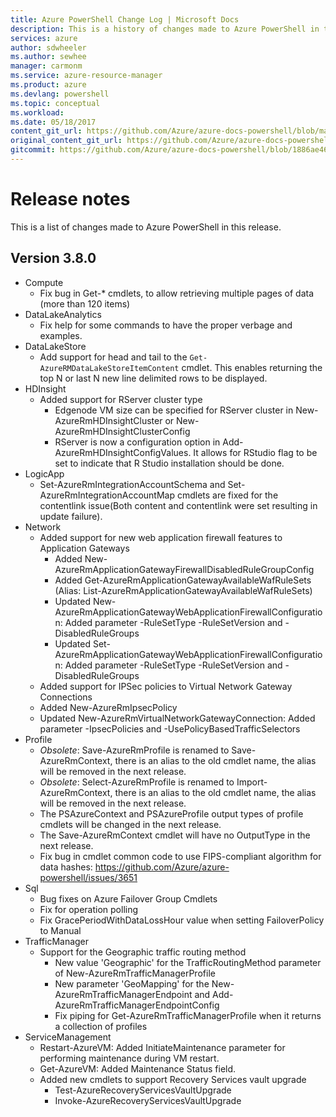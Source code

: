 ```yaml
---
title: Azure PowerShell Change Log | Microsoft Docs
description: This is a history of changes made to Azure PowerShell in the latest release.
services: azure
author: sdwheeler
ms.author: sewhee
manager: carmonm
ms.service: azure-resource-manager
ms.product: azure
ms.devlang: powershell
ms.topic: conceptual
ms.workload:
ms.date: 05/18/2017
content_git_url: https://github.com/Azure/azure-docs-powershell/blob/master/azureps-cmdlets-docs/ResourceManager/docs-conceptual/3.8.0/release-notes-azureps.md
original_content_git_url: https://github.com/Azure/azure-docs-powershell/blob/master/azureps-cmdlets-docs/ResourceManager/docs-conceptual/3.8.0/release-notes-azureps.md
gitcommit: https://github.com/Azure/azure-docs-powershell/blob/1886ae4675a95d2bdeb222cb28c9c5c7645fb848
---
```


# Release notes

This is a list of changes made to Azure PowerShell in this release.

## Version 3.8.0
* Compute
  - Fix bug in Get-* cmdlets, to allow retrieving multiple pages of data (more than 120 items)
* DataLakeAnalytics
  - Fix help for some commands to have the proper verbage and examples.
* DataLakeStore
  - Add support for head and tail to the `Get-AzureRMDataLakeStoreItemContent` cmdlet. This enables returning the top N or last N new line delimited rows to be displayed.
* HDInsight
  - Added support for RServer cluster type
    + Edgenode VM size can be specified for RServer cluster in New-AzureRmHDInsightCluster or New-AzureRmHDInsightClusterConfig
    + RServer is now a configuration option in Add-AzureRmHDInsightConfigValues. It allows for RStudio flag to be set to indicate that R Studio installation should be done.
* LogicApp
  - Set-AzureRmIntegrationAccountSchema and Set-AzureRmIntegrationAccountMap cmdlets are fixed for the contentlink issue(Both content and contentlink were set resulting in update failure).
* Network
  - Added support for new web application firewall features to Application Gateways
    + Added New-AzureRmApplicationGatewayFirewallDisabledRuleGroupConfig
    + Added Get-AzureRmApplicationGatewayAvailableWafRuleSets (Alias: List-AzureRmApplicationGatewayAvailableWafRuleSets)
    + Updated New-AzureRmApplicationGatewayWebApplicationFirewallConfiguration: Added parameter -RuleSetType -RuleSetVersion and -DisabledRuleGroups
    + Updated Set-AzureRmApplicationGatewayWebApplicationFirewallConfiguration: Added parameter -RuleSetType -RuleSetVersion and -DisabledRuleGroups
  - Added support for IPSec policies to Virtual Network Gateway Connections
  - Added New-AzureRmIpsecPolicy
  - Updated New-AzureRmVirtualNetworkGatewayConnection: Added parameter -IpsecPolicies and -UsePolicyBasedTrafficSelectors
* Profile
  - *Obsolete*: Save-AzureRmProfile is renamed to Save-AzureRmContext, there is an alias to the old cmdlet name, the alias will be removed in the next release.
  - *Obsolete*: Select-AzureRmProfile is renamed to Import-AzureRmContext, there is an alias to the old cmdlet name, the alias will be removed in the next release.
  - The PSAzureContext and PSAzureProfile output types of profile cmdlets will be changed in the next release.
  - The Save-AzureRmContext cmdlet will have no OutputType in the next release.
  - Fix bug in cmdlet common code to use FIPS-compliant algorithm for data hashes: https://github.com/Azure/azure-powershell/issues/3651
* Sql
  - Bug fixes on Azure Failover Group Cmdlets
  - Fix for operation polling
  - Fix GracePeriodWithDataLossHour value when setting FailoverPolicy to Manual
* TrafficManager
  - Support for the Geographic traffic routing method
    + New value 'Geographic' for the TrafficRoutingMethod parameter of New-AzureRmTrafficManagerProfile
    + New parameter 'GeoMapping' for the New-AzureRmTrafficManagerEndpoint and Add-AzureRmTrafficManagerEndpointConfig
    + Fix piping for Get-AzureRmTrafficManagerProfile when it returns a collection of profiles
* ServiceManagement
  - Restart-AzureVM: Added InitiateMaintenance parameter for performing maintenance during VM restart.
  - Get-AzureVM: Added Maintenance Status field.
  - Added new cmdlets to support Recovery Services vault upgrade
    + Test-AzureRecoveryServicesVaultUpgrade
    + Invoke-AzureRecoveryServicesVaultUpgrade
